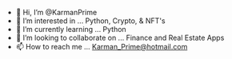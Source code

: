 - 👋 Hi, I’m @KarmanPrime
- 👀 I’m interested in ... Python, Crypto, & NFT's
- 🌱 I’m currently learning ... Python
- 💞️ I’m looking to collaborate on ... Finance and Real Estate Apps
- 📫 How to reach me ... Karman_Prime@hotmail.com

<!---
KarmanPrime/KarmanPrime is a ✨ special ✨ repository because its `README.md` (this file) appears on your GitHub profile.
You can click the Preview link to take a look at your changes.
--->
